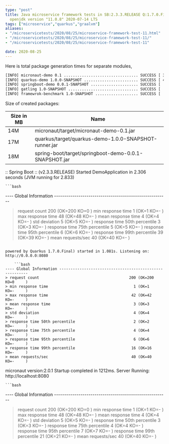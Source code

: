 ```yaml
---
type: "post"
title: Java microservice framework tests in SB:2.3.3.RELEASE Q:1.7.0.Final M:2.0.1
  openjdk version "11.0.8" 2020-07-14 LTS
tags: ["microservice","quarkus","graalvm"]
aliases:
- "/microservicetests/2020/08/25/microservice-framework-test-11.html"
- "/microservicetests/2020/08/25/microservice-framework-test-11/"
- "/microservicetests/2020/08/25/microservice-framework-test-11"

date: 2020-08-25
---
```

 
Here is total package generation times for separate modules,
```bash
[INFO] micronaut-demo 0.1 ................................. SUCCESS [ 35.570 s]
[INFO] quarkus-demo 1.0.0-SNAPSHOT ........................ SUCCESS [ 40.747 s]
[INFO] springboot-demo 0.0.1-SNAPSHOT ..................... SUCCESS [  9.256 s]
[INFO] gatling 1.0-SNAPSHOT ............................... SUCCESS [  0.049 s]
[INFO] framewrok-benchmark 1.0-SNAPSHOT ................... SUCCESS [  0.002 s]
```
Size of created packages:

| Size in MB |  Name |
|------------|-------|
| 14M | micronaut/target/micronaut-demo-0.1.jar |
| 17M | quarkus/target/quarkus-demo-1.0.0-SNAPSHOT-runner.jar |
| 18M | spring-boot/target/springboot-demo-0.0.1-SNAPSHOT.jar |


:: Spring Boot :: (v2.3.3.RELEASE) Started DemoApplication in 2.306 seconds (JVM running for 2.833)

    ```bash
---- Global Information --------------------------------------------------------
> request count                                        200 (OK=200    KO=0     )
> min response time                                      1 (OK=1      KO=-     )
> max response time                                     48 (OK=48     KO=-     )
> mean response time                                     4 (OK=4      KO=-     )
> std deviation                                          5 (OK=5      KO=-     )
> response time 50th percentile                          3 (OK=3      KO=-     )
> response time 75th percentile                          5 (OK=5      KO=-     )
> response time 95th percentile                          6 (OK=6      KO=-     )
> response time 99th percentile                         39 (OK=39     KO=-     )
> mean requests/sec                                     40 (OK=40     KO=-     )
```

powered by Quarkus 1.7.0.Final) started in 1.081s. Listening on: http://0.0.0.0:8080

    ```bash
---- Global Information --------------------------------------------------------
> request count                                        200 (OK=200    KO=0     )
> min response time                                      1 (OK=1      KO=-     )
> max response time                                     42 (OK=42     KO=-     )
> mean response time                                     3 (OK=3      KO=-     )
> std deviation                                          4 (OK=4      KO=-     )
> response time 50th percentile                          2 (OK=2      KO=-     )
> response time 75th percentile                          4 (OK=4      KO=-     )
> response time 95th percentile                          6 (OK=6      KO=-     )
> response time 99th percentile                         16 (OK=16     KO=-     )
> mean requests/sec                                     40 (OK=40     KO=-     )
```

micronaut version:2.0.1 Startup completed in 1212ms. Server Running: http://localhost:8080

    ```bash
---- Global Information --------------------------------------------------------
> request count                                        200 (OK=200    KO=0     )
> min response time                                      1 (OK=1      KO=-     )
> max response time                                     48 (OK=48     KO=-     )
> mean response time                                     4 (OK=4      KO=-     )
> std deviation                                          5 (OK=5      KO=-     )
> response time 50th percentile                          3 (OK=3      KO=-     )
> response time 75th percentile                          4 (OK=4      KO=-     )
> response time 95th percentile                          7 (OK=7      KO=-     )
> response time 99th percentile                         21 (OK=21     KO=-     )
> mean requests/sec                                     40 (OK=40     KO=-     )
```
